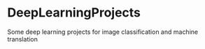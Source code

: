 # DeepLearningProjects
Some deep learning projects for image classification and machine translation
